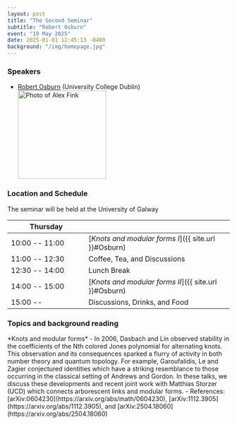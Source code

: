 ```yaml
---
layout: post
title: "The Second Seminar"
subtitle: "Robert Osburn"
event: "19 May 2025"
date: 2025-01-01 12:45:13 -0400
background: "/img/homepage.jpg"
---
```


### Speakers 
- [Robert Osburn](https://maths.ucd.ie/~osburn/) (University College Dublin)
	<div>
	<img src="{{ site.url }}/img/speakers/Osburn.jpeg" alt="Photo of Alex Fink" class="img-fluid" width="200">
	</div>
  <p></p>

### Location and Schedule

The seminar will be held at the University of Galway 

| <span style="display: inline-block; width:160px">Thursday</span> | <span style="display: inline-block; width:200px"></span> |
| -------------- | ------ |
| 10:00 -- 11:00  | [*Knots and modular forms I*]({{ site.url }}#Osburn) |
| 11:00 -- 12:30 | Coffee, Tea, and Discussions | 
| 12:30 -- 14:00 | Lunch Break | 
| 14:00 -- 15:00 | [*Knots and modular forms II*]({{ site.url }}#Osburn) | 
| 15:00 -- 		 | Discussions, Drinks, and Food | 

<p></p>

### Topics and background reading

<span id="Osburn">
*Knots and modular forms*
- In 2006, Dasbach and Lin observed stability in the coefficients of the Nth colored Jones polynomial for alternating knots. This observation and its consequences sparked a flurry of activity in  both number theory and quantum topology. For example, Garoufalidis, Le and Zagier conjectured identities which have a  striking resemblance to those occurring in the classical setting of Andrews and Gordon. In these talks, we discuss these developments and recent joint work with Matthias Storzer (UCD) which connects arborescent links and modular forms.
- References: [arXiv:0604230](https://arxiv.org/abs/math/0604230), [arXiv:1112.3905](https://arxiv.org/abs/1112.3905), and [arXiv:2504.18060](https://arxiv.org/abs/2504.18060)